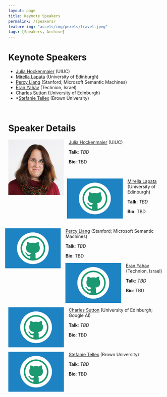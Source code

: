 ```yaml
---
layout: page
title: Keynote Speakers
permalink: /speakers/
feature-img: "assets/img/pexels/travel.jpeg"
tags: [Speakers, Archive]
---
```



# Keynote Speakers
+ [Julia Hockenmaier](#julia_hockenmaier) (UIUC)
+ [Mirella Lapata](#mirella_lapata) (University of Edinburgh)
+ [Percy Liang](#percy_liang) (Stanford; Microsoft Semantic Machines)
+ [Eran Yahav](#eran_yahav) (Technion, Israel)
+ [Charles Sutton](#eran_yahav) (University of Edinburgh)
+ *[Stefanie Tellex](#eran_yahav) (Brown University)

<br>

# Speaker Details

<a name="julia_hockenmaier"></a>
<img align="left" src="../assets/img/speakers/Julia_Hockenmaier.jpg" width="35%" style="margin: 0px 15px 5px 0px;"> [Julia Hockenmaier](http://juliahmr.cs.illinois.edu/) (UIUC)

**Talk**: _TBD_

**Bio**: TBD

<br>

<a name="mirella_lapata"></a>
<img align="left" src="../assets/img/portfolio/github.png" width="35%" style="margin: 0px 15px 5px -5px;"> [Mirella Lapata](https://nlp4prog.github.io/2021) (University of Edinburgh)

**Talk**: _TBD_

**Bio**: TBD

<br>

<a name="percy_liang"></a>
<img align="left" src="../assets/img/portfolio/github.png" width="35%" style="margin: 0px 15px 5px -10px;"> [Percy Liang](https://nlp4prog.github.io/2021) (Stanford; Microsoft Semantic Machines)

**Talk**: _TBD_

**Bio**: TBD
<br>

<a name="eran_yahav"></a>
<img align="left" src="../assets/img/portfolio/github.png" width="35%" style="margin: 0px 15px 5px 0px;"> [Eran Yahav](https://nlp4prog.github.io/2021) (Technion, Israel)

**Talk**: _TBD_

**Bio**: TBD

<br>

<a name="charles_sutton"></a>
<img align="left" src="../assets/img/portfolio/github.png" width="35%" style="margin: 0px 15px 5px 0px;"> [Charles Sutton](https://nlp4prog.github.io/2021) (University of Edinburgh; Google AI)

**Talk**: _TBD_

**Bio**: TBD

<br>

<a name="stefanie_tellex"></a>
<img align="left" src="../assets/img/portfolio/github.png" width="35%" style="margin: 0px 15px 5px 0px;"> [Stefanie Tellex](https://nlp4prog.github.io/2021) (Brown University)

**Talk**: _TBD_

**Bio**: TBD

<br>
